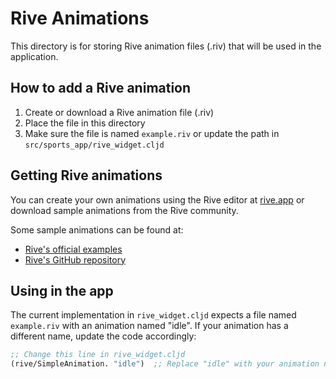 # Rive Animations

This directory is for storing Rive animation files (.riv) that will be used in the application.

## How to add a Rive animation

1. Create or download a Rive animation file (.riv)
2. Place the file in this directory
3. Make sure the file is named `example.riv` or update the path in `src/sports_app/rive_widget.cljd`

## Getting Rive animations

You can create your own animations using the Rive editor at [rive.app](https://rive.app/) or download sample animations from the Rive community.

Some sample animations can be found at:
- [Rive's official examples](https://rive.app/community/)
- [Rive's GitHub repository](https://github.com/rive-app/rive-examples)

## Using in the app

The current implementation in `rive_widget.cljd` expects a file named `example.riv` with an animation named "idle".
If your animation has a different name, update the code accordingly:

```clojure
;; Change this line in rive_widget.cljd
(rive/SimpleAnimation. "idle")  ;; Replace "idle" with your animation name
```